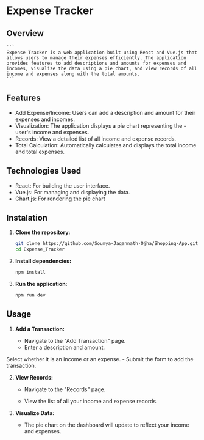 # Expense Tracker

## Overview
    ```
    Expense Tracker is a web application built using React and Vue.js that allows users to manage their expenses efficiently. The application provides features to add descriptions and amounts for expenses and incomes, visualize the data using a pie chart, and view records of all income and expenses along with the total amounts.
    ```

## Features

- Add Expense/Income: Users can add a description and amount for their expenses and incomes.
- Visualization: The application displays a pie chart representing the - user's income and expenses.
- Records: View a detailed list of all income and expense records.
- Total Calculation: Automatically calculates and displays the total income and total     expenses.

## Technologies Used

- React: For building the user interface.
- Vue.js: For managing and displaying the data.
- Chart.js: For rendering the pie chart

## Instalation

1. **Clone the repository:**

   ```bash
   git clone https://github.com/Soumya-Jagannath-Ojha/Shopping-App.git
   cd Expense_Tracker
   ```

2. **Install dependencies:**

   ```bash
   npm install
   ```

3. **Run the application:**

   ```bash
   npm run dev
   ```

## Usage

1.  **Add a Transaction:**


    - Navigate to the "Add Transaction" page.
    - Enter a description and amount.

Select whether it is an income or an expense. - Submit the form to add the transaction.

2.  **View Records:**

    - Navigate to the "Records" page.

    - View the list of all your income and expense records.

3.  **Visualize Data:**

    - The pie chart on the dashboard will update to reflect your income and expenses.
